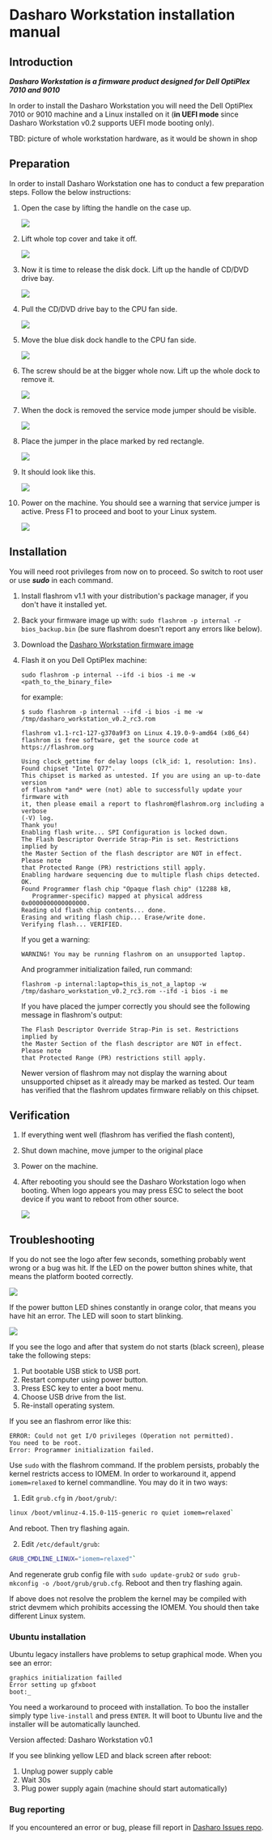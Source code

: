 # Dasharo Workstation installation manual

## Introduction

__*Dasharo Workstation is a firmware product designed for Dell OptiPlex
7010 and 9010*__

In order to install the Dasharo Workstation you will need the Dell OptiPlex
7010 or 9010 machine and a Linux installed on it (**in UEFI mode**
since Dasharo Workstation v0.2 supports UEFI mode booting only).

TBD: picture of whole workstation hardware, as it would be shown in shop

## Preparation

In order to install Dasharo Workstation one has to conduct a few preparation
steps. Follow the below instructions:

1. Open the case by lifting the handle on the case up.

    ![](../../images/case_open1.jpg)

2. Lift whole top cover and take it off.

    ![](../../images/case_open2.jpg)

3. Now it is time to release the disk dock. Lift up the handle of CD/DVD drive
   bay.

    ![](../../images/disk_dock_open1.jpg)

4. Pull the CD/DVD drive bay to the CPU fan side.

    ![](../../images/disk_dock_open2.jpg)

5. Move the blue disk dock handle to the CPU fan side.

    ![](../../images/disk_dock_open3.jpg)

6. The screw should be at the bigger whole now. Lift up the whole dock to
   remove it.

    ![](../../images/disk_dock_open4.jpg)

7. When the dock is removed the service mode jumper should be visible.

    ![](../../images/overview_service_jumper.jpg)

8. Place the jumper in the place marked by red rectangle.

    ![](../../images/service_jumper.jpg)

9. It should look like this.

    ![](../../images/image0.jpeg)

10. Power on the machine. You should see a warning that service jumper is
active. Press F1 to proceed  and boot to your Linux system.

    ![](../../images/service_mode_warn.jpg)

## Installation

You will need root privileges from now on to proceed. So switch to root user or
use __*sudo*__ in each command.

1. Install flashrom v1.1 with your distribution's package manager, if you don't
   have it installed yet.
2. Back your firmware image up with: `sudo flashrom -p internal -r bios_backup.bin`
   (be sure flashrom doesn't report any errors like below).
3. Download the [Dasharo Workstation firmware image](https://cloud.3mdeb.com/index.php/s/8WNEHEFcBGFRK23)
4. Flash it on you Dell OptiPlex machine:

   ``` console
   sudo flashrom -p internal --ifd -i bios -i me -w <path_to_the_binary_file>
   ```
   
   for example: 

   ``` console
   $ sudo flashrom -p internal --ifd -i bios -i me -w /tmp/dasharo_workstation_v0.2_rc3.rom 
      
   flashrom v1.1-rc1-127-g370a9f3 on Linux 4.19.0-9-amd64 (x86_64)
   flashrom is free software, get the source code at https://flashrom.org

   Using clock_gettime for delay loops (clk_id: 1, resolution: 1ns).
   Found chipset "Intel Q77".
   This chipset is marked as untested. If you are using an up-to-date version
   of flashrom *and* were (not) able to successfully update your firmware with
   it, then please email a report to flashrom@flashrom.org including a verbose
   (-V) log.
   Thank you!
   Enabling flash write... SPI Configuration is locked down.
   The Flash Descriptor Override Strap-Pin is set. Restrictions implied by
   the Master Section of the flash descriptor are NOT in effect. Please note
   that Protected Range (PR) restrictions still apply.
   Enabling hardware sequencing due to multiple flash chips detected.
   OK.
   Found Programmer flash chip "Opaque flash chip" (12288 kB,
      Programmer-specific) mapped at physical address 0x0000000000000000.
   Reading old flash chip contents... done.
   Erasing and writing flash chip... Erase/write done.
   Verifying flash... VERIFIED.
   ```

   If you get a warning:

   ``` console
   WARNING! You may be running flashrom on an unsupported laptop.
   ```

   And programmer initialization failed, run command:

   ``` console
   flashrom -p internal:laptop=this_is_not_a_laptop -w /tmp/dasharo_workstation_v0.2_rc3.rom --ifd -i bios -i me
   ```

   If you have placed the jumper correctly you should see the following message
   in flashrom's output:

   ``` console
   The Flash Descriptor Override Strap-Pin is set. Restrictions implied by
   the Master Section of the flash descriptor are NOT in effect. Please note
   that Protected Range (PR) restrictions still apply.
   ```

   Newer version of flashrom may not display the warning about unsupported
   chipset as it already may be marked as tested. Our team has verified that the
   flashrom updates firmware reliably on this chipset.

## Verification

1. If everything went well (flashrom has verified the flash content),
2. Shut down machine, move jumper to the original place
3. Power on the machine.
4. After rebooting you should see the Dasharo Workstation logo when booting.
   When logo appears you may press ESC to select the boot device if you want to
   reboot from other source.

   ![](../../images/dasharo-black.jpg)

## Troubleshooting

If you do not see the logo after few seconds, something probably went wrong or
a bug was hit. If the LED on the power button shines white, that means the
platform booted correctly.

![](../../images/white_led.jpg)

If the power button LED shines constantly in orange color, that means you have
hit an error. The LED will soon to start blinking.

![](../../images/orange_led.jpg)

If you see the logo and after that system do not starts (black screen), please
take the following steps:

1. Put bootable USB stick to USB port.
2. Restart computer using power button.
3. Press ESC key to enter a boot menu.
4. Choose USB drive from the list.
5. Re-install operating system.

If you see an flashrom error like this:

``` console
ERROR: Could not get I/O privileges (Operation not permitted).
You need to be root.
Error: Programmer initialization failed.
```

Use `sudo` with the flashrom command. If the problem persists, probably the
kernel restricts access to IOMEM. In order to workaround it, append
`iomem=relaxed` to kernel commandline. You may do it in two ways:

1. Edit `grub.cfg` in `/boot/grub/`:
  ``` bash
  linux /boot/vmlinuz-4.15.0-115-generic ro quiet iomem=relaxed`
  ```
  And reboot. Then try flashing again.

2. Edit `/etc/default/grub`:
  ``` bash
  GRUB_CMDLINE_LINUX="iomem=relaxed"`
  ```
  And regenerate grub config file with `sudo update-grub2` or
  `sudo grub-mkconfig -o /boot/grub/grub.cfg`. Reboot and then try flashing
  again.

If above does not resolve the problem the kernel may be compiled with strict
devmem which prohibits accessing the IOMEM. You should then take different
Linux system.

### Ubuntu installation

Ubuntu legacy installers have problems to setup graphical mode. When you see an
error:

``` console
graphics initialization failled
Error setting up gfxboot
boot:_
```

You need a workaround to proceed with installation. To boo the installer simply
type `live-install` and press `ENTER`. It will boot to Ubuntu live and the
installer will be automatically launched.

Version affected: Dasharo Workstation v0.1

If you see blinking yellow LED and black screen after reboot:
1. Unplug power supply cable
2. Wait 30s
3. Plug power supply again (machine should start automatically)

### Bug reporting

If you encountered an error or bug, please fill report in [Dasharo Issues repo](https://github.com/Dasharo/dasharo-issues/issues).
